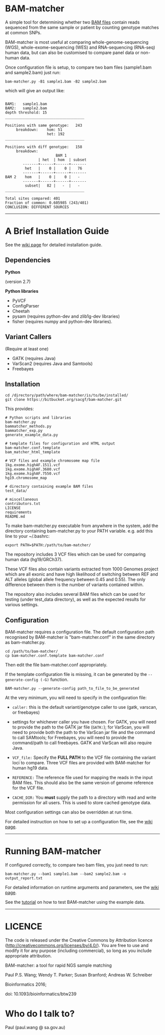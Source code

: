 # BAM-matcher #

A simple tool for determining whether two [BAM files](https://samtools.github.io/hts-specs/SAMv1.pdf) contain reads sequenced from the same sample or patient by counting genotype matches at common SNPs.

BAM-matcher is most useful at comparing whole-genome-sequencing (WGS), whole-exome-sequencing (WES) and RNA-sequencing (RNA-seq) human data, but can also be customised to compare panel data or non-human data.

Once configuration file is setup, to compare two bam files (sample1.bam and sample2.bam) just run:
```
bam-matcher.py -B1 sample1.bam -B2 sample2.bam
```

which will give an output like:
```

BAM1:	sample1.bam 
BAM2:	sample2.bam 
depth threshold: 15 
____________________________________

Positions with same genotype:   243  
     breakdown:    hom: 51
                   het: 192
____________________________________

Positions with diff genotype:   158 
     breakdown:
                       BAM 1 
               | het  | hom  | subset 
        -------+------+------+------- 
         het   |    0 |    0 |   76  
        -------+------+------+------- 
BAM 2    hom   |    0 |    0 |   -   
        -------+------+------+------- 
         subset|   82 |   -  |   -   
____________________________________

Total sites compared: 401
Fraction of common: 0.605985 (243/401)
CONCLUSION: DIFFERENT SOURCES

```

----------------------------


# A Brief Installation Guide #

See the [wiki page](https://bitbucket.org/sacgf/bam-matcher/wiki/Installation) for detailed installation guide.



## Dependencies ##

**Python** 

(version 2.7)

**Python libraries**

* PyVCF
* ConfigParser
* Cheetah
* pysam (requires python-dev and zlib1g-dev libraries)
* fisher (requires numpy and python-dev libraries).

## Variant Callers ##

(Require at least one)

* GATK (requires Java)
* VarScan2 (requires Java and Samtools)
* Freebayes

## Installation ##

```
cd /directory/path/where/bam-matcher/is/to/be/installed/
git clone https://bitbucket.org/sacgf/bam-matcher.git
```

This provides:

```
# Python scripts and libraries
bam-matcher.py         
bammatcher_methods.py
bammatcher_exp.py
generate_example_data.py

# template files for configuration and HTML output
bam-matcher.conf.template
bam_matcher_html_template

# VCF files and example chromosome map file
1kg.exome.highAF.1511.vcf  
1kg.exome.highAF.3680.vcf
1kg.exome.highAF.7550.vcf
hg19.chromosome_map

# directory containing example BAM files
test_data/

# miscellaneous
contributors.txt
LICENSE
requirements
README.md
```

To make bam-matcher.py executable from anywhere in the system, add the directory containing bam-matcher.py to your PATH variable. e.g. add this line to your ~/.bashrc:

```
export PATH=$PATH:/path/to/bam-matcher/
```

The repository includes 3 VCF files which can be used for comparing human data (hg19/GRCh37). 

These VCF files also contain variants extracted from 1000 Genomes project which are all exonic and have high likelihood of switching between REF and ALT alleles (global allele frequency between 0.45 and 0.55). The only difference between them is the number of variants contained within.

The repository also includes several BAM files which can be used for testing (under test_data directory), as well as the expected results for various settings.


## Configuration ##

BAM-matcher requires a configuration file. The default configuration path recognised by BAM-matcher is "bam-matcher.conf" in the same directory as bam-matcher.py.

```
cd /path/to/bam-matcher/
cp bam-matcher.conf.template bam-matcher.conf
```

Then edit the file bam-matcher.conf appropriately.

If the template configuration file is missing, it can be generated by the ```--generate-config (-G)``` function. 

```
BAM-matcher.py --generate-config path_to_file_to_be_generated
```

At the very minimum, you will need to specify in the configuration file:

- ```caller:``` this is the default variant/genotype caller to use (gatk, varscan, or freebayes)
- settings for whichever caller you have chosen. For GATK, you will need to provide the path to the GATK jar file (```GATK:```); for VarScan, you will need to provide both the path to the VarScan jar file and the command to call SAMtools; for Freebayes, you will need to provide the command/path to call freebayes. GATK and VarScan will also require Java. 

- ```VCF_file:``` Specify the **FULL PATH** to the VCF file containing the variant loci to compare. Three VCF files are provided with BAM-matcher for human hg19 data.
- ```REFERENCE:``` The reference file used for mapping the reads in the input BAM files. This should also be the same version of genome reference for the VCF file.
- ```CACHE_DIR:``` You **must** supply the path to a directory with read and write permission for all users. This is used to store cached genotype data.


Most configuration settings can also be overridden at run time.

For detailed instruction on how to set up a configuration file, see the [wiki page](https://bitbucket.org/sacgf/bam-matcher/wiki/Configuration).



-----

# Running BAM-matcher #

If configured correctly, to compare two bam files, you just need to run:

```
bam-matcher.py --bam1 sample1.bam --bam2 sample2.bam -o output_report.txt
```

For detailed information on runtime arguments and parameters, see the [wiki page](https://bitbucket.org/sacgf/bam-matcher/wiki/Arguments).

See the [tutorial](https://bitbucket.org/sacgf/bam-matcher/wiki/Usage) on how to test BAM-matcher using the example data.

-----


# LICENCE #

The code is released under the Creative Commons by Attribution licence (http://creativecommons.org/licenses/by/4.0/). You are free to use and modify it for any purpose (including commercial), so long as you include appropriate attribution. 

BAM-matcher: a tool for rapid NGS sample matching 

Paul P.S. Wang; Wendy T. Parker; Susan Branford; Andreas W. Schreiber

Bioinformatics 2016;

doi: 10.1093/bioinformatics/btw239

# Who do I talk to? #

Paul (paul.wang @ sa.gov.au)